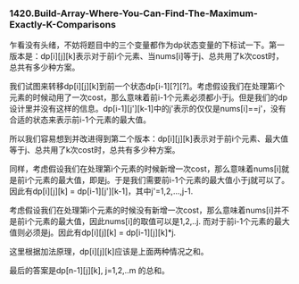 ### 1420.Build-Array-Where-You-Can-Find-The-Maximum-Exactly-K-Comparisons

乍看没有头绪，不妨将题目中的三个变量都作为dp状态变量的下标试一下。第一版本是：dp[i][j][k]表示对于前i个元素、当nums[i]等于j、总共用了k次cost时，总共有多少种方案。

我们试图来转移dp[i][j][k]到前一个状态dp[i-1][?][?]。考虑假设我们在处理第i个元素的时候动用了一次cost，那么意味着前i-1个元素必须都小于j。但是我们的dp设计里并没有这样的信息。dp[i-1][j'][k-1]中的j'表示的仅仅是nums[i]==j'，没有合适的状态来表示前i-1个元素的最大值。

所以我们容易想到并改进得到第二个版本：dp[i][j][k]表示对于前i个元素、最大值等于j、总共用了k次cost时，总共有多少种方案。

同样，考虑假设我们在处理第i个元素的时候新增一次cost，那么意味着nums[i]就是前i个元素的最大值，即是j。于是我们需要前i-1个元素的最大值小于j就可以了。因此有dp[i][j][k] = dp[i-1][j'][k-1]，其中j'=1,2,...,j-1.

考虑假设我们在处理第i个元素的时候没有新增一次cost，那么意味着nums[i]并不是前i个元素的最大值，因此nums[i]的取值可以是1,2,..j. 而对于前i-1个元素的最大值则必须是j。因此有dp[i][j][k] = dp[i-1][j][k]*j.

这里根据加法原理，dp[i][j][k]应该是上面两种情况之和。

最后的答案是dp[n-1][j][k], j=1,2,..m 的总和。
